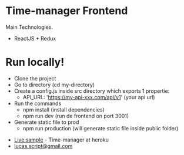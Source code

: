 # Time-manager Frontend

Main Technologies.

  - ReactJS + Redux

# Run locally!

  - Clone the project
  - Go to directory (cd my-directory)
  - Create a config.js inside src directory which exports 1 propertie:
    - API_URL: 'https://my-api-xxx.com/api/v1'  (your api url)
  - Run the commands
    - npm install (install dependencies)
    - npm run dev (run de frontend on port 3001)
  - Generate static file to prod
    - npm run production (will generate static file inside public folder)

* [Live sample](https://time-manager-1.herokuapp.com) - Time-manager at heroku
* lucas.script@gmail.com
